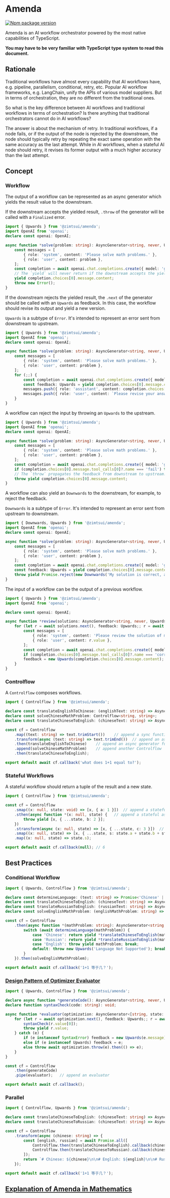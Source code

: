 # Amenda

[![Npm package version](https://img.shields.io/npm/v/@zimtsui/amenda?style=flat-square)](https://www.npmjs.com/package/@zimtsui/amenda)

Amenda is an AI workflow orchestrator powered by the most native capabilities of TypeScript.

**You may have to be very familiar with TypeScript type system to read this document.**

## Rationale

Traditional workflows have almost every capability that AI workflows have, e.g. pipeline, parallelism, conditional, retry, etc. Popular AI workflow frameworks, e.g. LangChain, unify the APIs of various model suppliers. But in terms of orchestration, they are no different from the traditional ones.

So what is the key difference between AI workflows and traditional workflows in terms of orchestration? Is there anything that traditional orchestrators cannot do in AI workflows?

The answer is about the mechanism of retry. In traditional workflows, if a node fails, or if the output of the node is rejected by the downstream, the node should typically retry by repeating the exact same operation with the same accuracy as the last attempt. While in AI workflows, when a stateful AI node should retry, it revises its former output with a much higher accuracy than the last attempt.

## Concept

### Workflow

The output of a workflow can be represented as an async generator which yields the result value to the downstream.

If the downstream accepts the yielded result, `.throw` of the generator will be called with a `Finalized` error.

```ts
import { Upwards } from '@zimtsui/amenda';
import OpenAI from 'openai';
declare const openai: OpenAI;

async function *solve(problem: string): AsyncGenerator<string, never, Upwards> {
	const messages = [
		{ role: 'system', content: 'Please solve math problems.' },
		{ role: 'user', content: problem },
	];
	const completion = await openai.chat.completions.create({ model: 'gpt-4o', messages });
	// The `yield` will never return if the downstream accepts the yielded result.
	yield completion.choices[0].message.content;
	throw new Error();
}
```

If the downstream rejects the yielded result, the `.next` of the generator should be called with an `Upwards` as feedback. In this case, the workflow should revise its output and yield a new version.

`Upwards` is a subtype of `Error`. It's intended to represent an error sent from downstream to upstream.

```ts
import { Upwards } from '@zimtsui/amenda';
import OpenAI from 'openai';
declare const openai: OpenAI;

async function *solve(problem: string): AsyncGenerator<string, never, Upwards> {
	const messages = [
		{ role: 'system', content: 'Please solve math problems.' },
		{ role: 'user', content: problem },
	];
	for (;;) {
		const completion = await openai.chat.completions.create({ model: 'gpt-4o', messages });
		const feedback: Upwards = yield completion.choices[0].message.content;
		messages.push({ role: 'assistant', content: completion.choices[0].message.content });
		messages.push({ role: 'user', content: `Please revise your answer upon the feedback: ${feedback.message}` });
	}
}
```

A workflow can reject the input by throwing an `Upwards` to the upstream.

```ts
import { Upwards } from '@zimtsui/amenda';
import OpenAI from 'openai';
declare const openai: OpenAI;

async function *solve(problem: string): AsyncGenerator<string, never, Upwards> {
	const messages = [
		{ role: 'system', content: 'Please solve math problems.' },
		{ role: 'user', content: problem },
	];
	const completion = await openai.chat.completions.create({ model: 'gpt-4o', messages });
	if (completion.choices[0].message.tool_calls[0]?.name === 'fail') throw new Upwards('The problem is too hard.');
	// The `throw` propagates the feedback from downstream to upstream.
	throw yield completion.choices[0].message.content;
}
```

A workflow can also yield an `Downwards` to the downstream, for example, to reject the feedback.

`Downwards` is a subtype of `Error`. It's intended to represent an error sent from upstream to downstream.

```ts
import { Downwards, Upwards } from '@zimtsui/amenda';
import OpenAI from 'openai';
declare const openai: OpenAI;

async function *solve(problem: string): AsyncGenerator<string, never, Upwards> {
	const messages = [
		{ role: 'system', content: 'Please solve math problems.' },
		{ role: 'user', content: problem },
	];
	const completion = await openai.chat.completions.create({ model: 'gpt-4o', messages });
	const feedback: Upwards = yield completion.choices[0].message.content;
	throw yield Promise.reject(new Downwards('My solution is correct, and your feedback is wrong.'));
}
```

The input of a workflow can be the output of a previous workflow.

```ts
import { Upwards } from '@zimtsui/amenda';
import OpenAI from 'openai';

declare const openai: OpenAI;

async function *review(solutions: AsyncGenerator<string, never, Upwards>): AsyncGenerator<string, never, Upwards> {
	for (let r = await solutions.next(), feedback: Upwards;; r = await solutions.next(feedback)) {
		const messages = [
			{ role: 'system', content: 'Please review the solution of math problems.' },
			{ role: 'user', content: r.value },
		];
		const completion = await openai.chat.completions.create({ model: 'gpt-4o', messages });
		if (completion.choices[0].message.tool_calls[0]?.name === 'correct') throw yield r.value;
		feedback = new Upwards(completion.choices[0].message.content);
	}
}
```

### Controlflow

A `Controlflow` composes workflows.

```ts
import { Controlflow } from '@zimtsui/amenda';

declare const translateEnglishToChinese: (englishText: string) => AsyncGenerator<string, never, Upwards>;
declare const solveChineseMathProblem: Controlflow<string, string>;
declare const translateChineseToEnglish: (chineseText: string) => AsyncGenerator<string, never, Upwards>;

const cf = Controlflow
	.map((text: string) => text.trimStart())	// append a sync function
	.transform(async (text: string) => text.trimEnd())	// append an async function
	.then(translateEnglishToChinese)	// append an async generator function
	.append(solveChineseMathProblem)	// append another Controlflow
	.then(translateChineseToEnglish);

export default await cf.callback('what does 1+1 equal to?');
```

### Stateful Workflows

A stateful workflow should return a tuple of the result and a new state.

```ts
import { Controlflow } from '@zimtsui/amenda';

const cf = Controlflow
	.smap((x: null, state: void) => [x, { a: 1 }])	// append a stateful sync function
	.sthen(async function *(x: null, state) {	// append a stateful async generator function
		throw yield [x, { ...state, b: 2 }];
	})
	.stransform(async (x: null, state) => [x, { ...state, c: 3 }])	// append a stateful async function
	.smap((x: null, state) => [x, { ...state, s: state.a + state.b + state.c }])
	.map((x: null, state) => state.s);

export default await cf.callback(null);	// 6
```

## Best Practices

### Conditional Workflow

```ts
import { Upwards, Controlflow } from '@zimtsui/amenda';

declare const determineLanguage: (text: string) => Promise<'Chinese' | 'Russian' | 'English'>;
declare const translateChineseToEnglish: (chineseText: string) => AsyncGenerator<string, never, Upwards>;
declare const translateRussianToEnglish: (russianText: string) => AsyncGenerator<string, never, Upwards>;
declare const solveEnglishMathProblem: (englishMathProblem: string) => AsyncGenerator<string, never, Upwards>;

const cf = Controlflow
	.then(async function *(mathProblem: string): AsyncGenerator<string, never, Upwards> {
		switch (await determineLanguage(mathProblem)) {
			case 'Chinese': return yield *translateChineseToEnglish(mathProblem); break;
			case 'Russian': return yield *translateRussianToEnglish(mathProblem); break;
			case 'English': throw yield mathProblem; break;
			default: throw new Upwards('Language Not Supported'); break;
		}
	}).then(solveEnglishMathProblem);

export default await cf.callback('1+1 等于几？');
```

### [Design Pattern of Optimizer Evaluator](https://www.anthropic.com/engineering/building-effective-agents)

```ts
import { Upwards, Controlflow } from '@zimtsui/amenda';

declare async function *generateCode(): AsyncGenerator<string, never, Upwards>;
declare function syntaxCheck(code: string): void;

async function *evaluator(optimization: AsyncGenerator<[string, state: void], never, Upwards>): AsyncGenerator<[string, state: void], never, Upwards> {
	for (let r = await optimization.next(), feedback: Upwards;; r = await optimization.next(feedback)) try {
		syntaxCheck(r.value[0]);
		throw yield r.value;
	} catch (e) {
		if (e instanceof SyntaxError) feedback = new Upwards(e.message);
		else if (e instanceof Upwards) feedback = e;
		else throw await optimization.throw(e).then(() => e);
	}
}

const cf = Controlflow
	.then(generateCode)
	.pipe(evaluator);	// append an evaluator

export default await cf.callback();
```

### Parallel

```ts
import { Controlflow, Upwards } from '@zimtsui/amenda';

declare const translateChineseToEnglish: (chineseText: string) => AsyncGenerator<string, never, Upwards>;
declare const translateChineseToRussian: (chineseText: string) => AsyncGenerator<string, never, Upwards>;

const cf = Controlflow
	.transform(async (chinese: string) => {
		const [english, russian] = await Promise.all([
			Controlflow.then(translateChineseToEnglish).callback(chinese),
			Controlflow.then(translateChineseToRussian).callback(chinese),
		]);
		return `# Chinese: ${chinese}\n\n# English: ${english}\n\n# Russian: ${russian}`;
	});

export default await cf.callback('1+1 等于几？');
```

## [Explanation of Amenda in Mathematics](./explanation.md)
